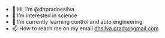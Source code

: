- 👋 Hi, I’m @dhpradoesilva
- 👀 I’m interested in science 
- 🌱 I’m currently learning control and auto engineering
- 📫 How to reach me on my email dhsilva.prado@gmail.com

<!---
dhpradoesilva/dhpradoesilva is a ✨ special ✨ repository because its `README.md` (this file) appears on your GitHub profile.
You can click the Preview link to take a look at your changes.
--->
